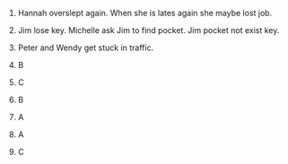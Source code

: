 1. Hannah overslept again. When she is lates again she maybe lost job.
2. Jim lose key. Michelle ask Jim to find pocket. Jim pocket not exist key.
3. Peter and Wendy get stuck in traffic.


1. B
2. C
3. B
4. A
5. A
6. C
